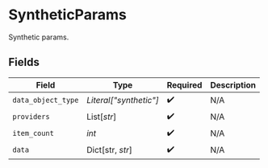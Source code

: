 # SyntheticParams

Synthetic params.


## Fields

| Field                  | Type                   | Required               | Description            |
| ---------------------- | ---------------------- | ---------------------- | ---------------------- |
| `data_object_type`     | *Literal["synthetic"]* | :heavy_check_mark:     | N/A                    |
| `providers`            | List[*str*]            | :heavy_check_mark:     | N/A                    |
| `item_count`           | *int*                  | :heavy_check_mark:     | N/A                    |
| `data`                 | Dict[str, *str*]       | :heavy_check_mark:     | N/A                    |